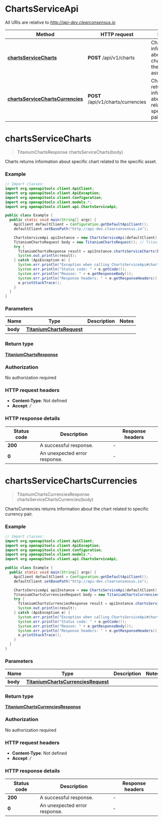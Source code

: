 # ChartsServiceApi

All URIs are relative to *http://api-dev.clearconsensus.io*

| Method | HTTP request | Description |
|------------- | ------------- | -------------|
| [**chartsServiceCharts**](ChartsServiceApi.md#chartsServiceCharts) | **POST** /api/v1/charts | Charts returns information about specific chart related to the specific asset. |
| [**chartsServiceChartsCurrencies**](ChartsServiceApi.md#chartsServiceChartsCurrencies) | **POST** /api/v1/charts/currencies | ChartsCurrencies returns information about the chart related to specific currency pair. |


<a name="chartsServiceCharts"></a>
# **chartsServiceCharts**
> TitaniumChartsResponse chartsServiceCharts(body)

Charts returns information about specific chart related to the specific asset.

### Example
```java
// Import classes:
import org.openapitools.client.ApiClient;
import org.openapitools.client.ApiException;
import org.openapitools.client.Configuration;
import org.openapitools.client.models.*;
import org.openapitools.client.api.ChartsServiceApi;

public class Example {
  public static void main(String[] args) {
    ApiClient defaultClient = Configuration.getDefaultApiClient();
    defaultClient.setBasePath("http://api-dev.clearconsensus.io");

    ChartsServiceApi apiInstance = new ChartsServiceApi(defaultClient);
    TitaniumChartsRequest body = new TitaniumChartsRequest(); // TitaniumChartsRequest | 
    try {
      TitaniumChartsResponse result = apiInstance.chartsServiceCharts(body);
      System.out.println(result);
    } catch (ApiException e) {
      System.err.println("Exception when calling ChartsServiceApi#chartsServiceCharts");
      System.err.println("Status code: " + e.getCode());
      System.err.println("Reason: " + e.getResponseBody());
      System.err.println("Response headers: " + e.getResponseHeaders());
      e.printStackTrace();
    }
  }
}
```

### Parameters

| Name | Type | Description  | Notes |
|------------- | ------------- | ------------- | -------------|
| **body** | [**TitaniumChartsRequest**](TitaniumChartsRequest.md)|  | |

### Return type

[**TitaniumChartsResponse**](TitaniumChartsResponse.md)

### Authorization

No authorization required

### HTTP request headers

 - **Content-Type**: Not defined
 - **Accept**: */*

### HTTP response details
| Status code | Description | Response headers |
|-------------|-------------|------------------|
| **200** | A successful response. |  -  |
| **0** | An unexpected error response. |  -  |

<a name="chartsServiceChartsCurrencies"></a>
# **chartsServiceChartsCurrencies**
> TitaniumChartsCurrenciesResponse chartsServiceChartsCurrencies(body)

ChartsCurrencies returns information about the chart related to specific currency pair.

### Example
```java
// Import classes:
import org.openapitools.client.ApiClient;
import org.openapitools.client.ApiException;
import org.openapitools.client.Configuration;
import org.openapitools.client.models.*;
import org.openapitools.client.api.ChartsServiceApi;

public class Example {
  public static void main(String[] args) {
    ApiClient defaultClient = Configuration.getDefaultApiClient();
    defaultClient.setBasePath("http://api-dev.clearconsensus.io");

    ChartsServiceApi apiInstance = new ChartsServiceApi(defaultClient);
    TitaniumChartsCurrenciesRequest body = new TitaniumChartsCurrenciesRequest(); // TitaniumChartsCurrenciesRequest | 
    try {
      TitaniumChartsCurrenciesResponse result = apiInstance.chartsServiceChartsCurrencies(body);
      System.out.println(result);
    } catch (ApiException e) {
      System.err.println("Exception when calling ChartsServiceApi#chartsServiceChartsCurrencies");
      System.err.println("Status code: " + e.getCode());
      System.err.println("Reason: " + e.getResponseBody());
      System.err.println("Response headers: " + e.getResponseHeaders());
      e.printStackTrace();
    }
  }
}
```

### Parameters

| Name | Type | Description  | Notes |
|------------- | ------------- | ------------- | -------------|
| **body** | [**TitaniumChartsCurrenciesRequest**](TitaniumChartsCurrenciesRequest.md)|  | |

### Return type

[**TitaniumChartsCurrenciesResponse**](TitaniumChartsCurrenciesResponse.md)

### Authorization

No authorization required

### HTTP request headers

 - **Content-Type**: Not defined
 - **Accept**: */*

### HTTP response details
| Status code | Description | Response headers |
|-------------|-------------|------------------|
| **200** | A successful response. |  -  |
| **0** | An unexpected error response. |  -  |

